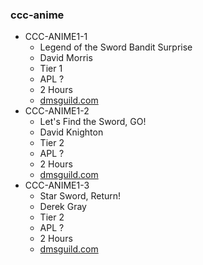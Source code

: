 ### ccc-anime <a name="ccc"></a>
* CCC-ANIME1-1
    * Legend of the Sword Bandit Surprise
    * David Morris
    * Tier 1
    * APL ?
    * 2 Hours
    * [dmsguild.com](http://www.dmsguild.com/product/236786/CCC--Anime--11-Legend-of-the-Sword-Bandit-Surprise?affiliate_id=757342)
* CCC-ANIME1-2
    * Let's Find the Sword, GO!
    * David Knighton
    * Tier 2
    * APL ?
    * 2 Hours
    * [dmsguild.com](http://www.dmsguild.com/product/236787/CCC--Anime--12-Lets-Find-the-Sword-GO?affiliate_id=757342)
* CCC-ANIME1-3
    * Star Sword, Return!
    * Derek Gray
    * Tier 2
    * APL ?
    * 2 Hours
    * [dmsguild.com](http://www.dmsguild.com/product/236788/CCC--Anime--13-Star-Sword-Return?affiliate_id=757342)
